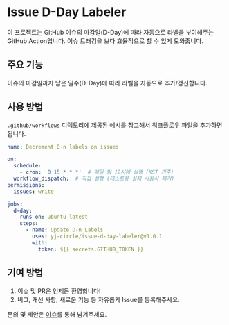 # Issue D-Day Labeler

이 프로젝트는 GitHub 이슈의 마감일(D-Day)에 따라 자동으로 라벨을 부여해주는 GitHub Action입니다. 
이슈 트래킹을 보다 효율적으로 할 수 있게 도와줍니다.

## 주요 기능
이슈의 마감일까지 남은 일수(D-Day)에 따라 라벨을 자동으로 추가/갱신합니다.

## 사용 방법
`.github/workflows` 디렉토리에 제공된 예시를 참고해서 워크플로우 파일을 추가하면 됩니다.

```yaml
name: Decrement D-n labels on issues

on:
  schedule:
    - cron: '0 15 * * *'  # 매일 밤 12시에 실행 (KST 기준)
  workflow_dispatch:  # 직접 실행 (테스트용 실제 사용시 제거)
permissions:
  issues: write

jobs:
  d-day:
    runs-on: ubuntu-latest
    steps:
      - name: Update D-n Labels
        uses: yj-circle/issue-d-day-labeler@v1.0.1
        with:
          token: ${{ secrets.GITHUB_TOKEN }}
```

## 기여 방법

1. 이슈 및 PR은 언제든 환영합니다!
2. 버그, 개선 사항, 새로운 기능 등 자유롭게 Issue를 등록해주세요.

문의 및 제안은 [이슈](https://github.com/YJ-circle/issue-d-day-labeler/issues)를 통해 남겨주세요.
